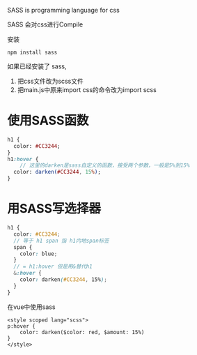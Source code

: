 
SASS is programming language for css

SASS 会对css进行Compile

安装
```shell
npm install sass

```

如果已经安装了 sass, 
1. 把css文件改为scss文件
2. 把main.js中原来import css的命令改为import scss

# 使用SASS函数
```sass
h1 {
  color: #CC3244;
}
h1:hover {
	// 这里的darken是sass自定义的函数，接受两个参数，一般是5%到15%
  color: darken(#CC3244, 15%);
}
```

# 用SASS写选择器

```scss
h1 {
  color: #CC3244;
  // 等于 h1 span 指 h1内地span标签
  span {
    color: blue;
  }
  // = h1:hover 但是用&替代h1
  &:hover {
    color: darken(#CC3244, 15%);
  }
}

```


在vue中使用sass

```vue
<style scoped lang="scss">
p:hover {
    color: darken($color: red, $amount: 15%)
}
</style>
```